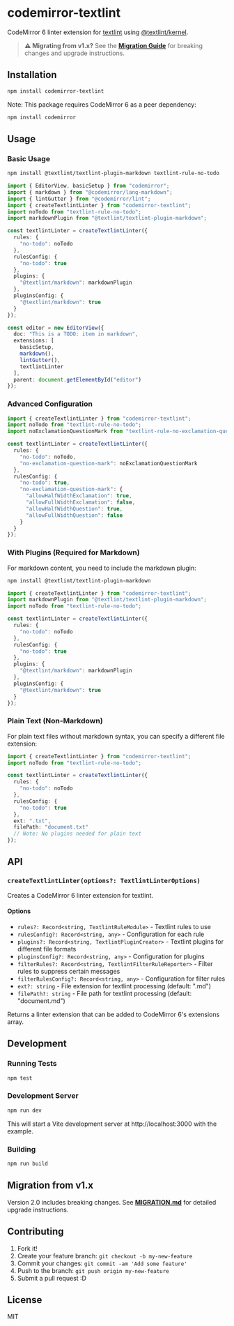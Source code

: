 # codemirror-textlint

CodeMirror 6 linter extension for [textlint](https://github.com/textlint/textlint "textlint") using [@textlint/kernel](https://www.npmjs.com/package/@textlint/kernel).

> **⚠️ Migrating from v1.x?** See the [**Migration Guide**](./MIGRATION.md) for breaking changes and upgrade instructions.

## Installation

```bash
npm install codemirror-textlint
```

Note: This package requires CodeMirror 6 as a peer dependency:

```bash
npm install codemirror
```

## Usage

### Basic Usage

```bash
npm install @textlint/textlint-plugin-markdown textlint-rule-no-todo
```

```typescript
import { EditorView, basicSetup } from "codemirror";
import { markdown } from "@codemirror/lang-markdown";
import { lintGutter } from "@codemirror/lint";
import { createTextlintLinter } from "codemirror-textlint";
import noTodo from "textlint-rule-no-todo";
import markdownPlugin from "@textlint/textlint-plugin-markdown";

const textlintLinter = createTextlintLinter({
  rules: {
    "no-todo": noTodo
  },
  rulesConfig: {
    "no-todo": true
  },
  plugins: {
    "@textlint/markdown": markdownPlugin
  },
  pluginsConfig: {
    "@textlint/markdown": true
  }
});

const editor = new EditorView({
  doc: "This is a TODO: item in markdown",
  extensions: [
    basicSetup,
    markdown(),
    lintGutter(),
    textlintLinter
  ],
  parent: document.getElementById("editor")
});
```

### Advanced Configuration

```typescript
import { createTextlintLinter } from "codemirror-textlint";
import noTodo from "textlint-rule-no-todo";
import noExclamationQuestionMark from "textlint-rule-no-exclamation-question-mark";

const textlintLinter = createTextlintLinter({
  rules: {
    "no-todo": noTodo,
    "no-exclamation-question-mark": noExclamationQuestionMark
  },
  rulesConfig: {
    "no-todo": true,
    "no-exclamation-question-mark": {
      "allowHalfWidthExclamation": true,
      "allowFullWidthExclamation": false,
      "allowHalfWidthQuestion": true,
      "allowFullWidthQuestion": false
    }
  }
});
```

### With Plugins (Required for Markdown)

For markdown content, you need to include the markdown plugin:

```bash
npm install @textlint/textlint-plugin-markdown
```

```typescript
import { createTextlintLinter } from "codemirror-textlint";
import markdownPlugin from "@textlint/textlint-plugin-markdown";
import noTodo from "textlint-rule-no-todo";

const textlintLinter = createTextlintLinter({
  rules: {
    "no-todo": noTodo
  },
  rulesConfig: {
    "no-todo": true
  },
  plugins: {
    "@textlint/markdown": markdownPlugin
  },
  pluginsConfig: {
    "@textlint/markdown": true
  }
});
```

### Plain Text (Non-Markdown)

For plain text files without markdown syntax, you can specify a different file extension:

```typescript
import { createTextlintLinter } from "codemirror-textlint";
import noTodo from "textlint-rule-no-todo";

const textlintLinter = createTextlintLinter({
  rules: {
    "no-todo": noTodo
  },
  rulesConfig: {
    "no-todo": true
  },
  ext: ".txt",
  filePath: "document.txt"
  // Note: No plugins needed for plain text
});
```

## API

### `createTextlintLinter(options?: TextlintLinterOptions)`

Creates a CodeMirror 6 linter extension for textlint.

#### Options

- `rules?: Record<string, TextlintRuleModule>` - Textlint rules to use
- `rulesConfig?: Record<string, any>` - Configuration for each rule  
- `plugins?: Record<string, TextlintPluginCreator>` - Textlint plugins for different file formats
- `pluginsConfig?: Record<string, any>` - Configuration for plugins
- `filterRules?: Record<string, TextlintFilterRuleReporter>` - Filter rules to suppress certain messages
- `filterRulesConfig?: Record<string, any>` - Configuration for filter rules
- `ext?: string` - File extension for textlint processing (default: ".md")
- `filePath?: string` - File path for textlint processing (default: "document.md")

Returns a linter extension that can be added to CodeMirror 6's extensions array.
## Development

### Running Tests

```bash
npm test
```

### Development Server

```bash
npm run dev
```

This will start a Vite development server at http://localhost:3000 with the example.

### Building

```bash
npm run build
```

## Migration from v1.x

Version 2.0 includes breaking changes. See [**MIGRATION.md**](./MIGRATION.md) for detailed upgrade instructions.

## Contributing

1. Fork it!
2. Create your feature branch: `git checkout -b my-new-feature`
3. Commit your changes: `git commit -am 'Add some feature'`
4. Push to the branch: `git push origin my-new-feature`
5. Submit a pull request :D

## License

MIT